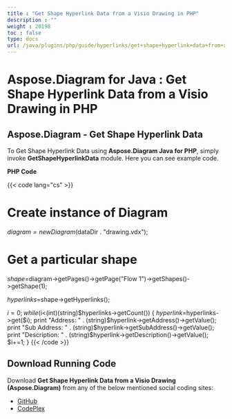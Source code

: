```yaml
---
title : "Get Shape Hyperlink Data from a Visio Drawing in PHP" 
description : "" 
weight : 20198 
toc : false
type: docs
url: /java/plugins/php/guide/hyperlinks/get+shape+hyperlink+data+from+a+visio+drawing+in+php/
---
```


# Aspose.Diagram for Java : Get Shape Hyperlink Data from a Visio Drawing in PHP


## Aspose.Diagram - Get Shape Hyperlink Data

To Get Shape Hyperlink Data using **Aspose.Diagram Java for PHP**, simply invoke **GetShapeHyperlinkData** module. Here you can see example code.

**PHP Code**

{{< code lang="cs" >}}
# Create instance of Diagram
$diagram = new Diagram($dataDir . "drawing.vdx");

# Get a particular shape
$shape=$diagram->getPages()->getPage("Flow 1")->getShapes()->getShape(1);

$hyperlinks=$shape->getHyperlinks();

$i=0;
while ($i<(int)(string)$hyperlinks->getCount()) {
$hyperlink=$hyperlinks->get($i);
print "Address: " . (string)$hyperlink->getAddress()->getValue();
print "Sub Address: " . (string)$hyperlink->getSubAddress()->getValue();
print "Description: " . (string)$hyperlink->getDescription()->getValue();
$i+=1;
}
{{< /code >}}

## Download Running Code

Download **Get Shape Hyperlink Data from a Visio Drawing (Aspose.Diagram)** from any of the below mentioned social coding sites:

*   [GitHub](https://github.com/asposediagram/Aspose.Diagram-for-Java/blob/master/Plugins/Aspose_Diagram_Java_for_PHP/src/aspose/diagram/WorkingwithHyperlinks/GetShapeHyperlinkData.php)
*   [CodePlex](https://asposediagramjavaphp.codeplex.com/SourceControl/latest#src/aspose/diagram/WorkingwithHyperlinks/GetShapeHyperlinkData.php)

